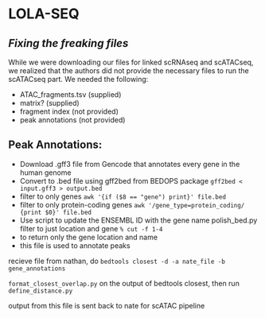 # LOLA-SEQ
## _Fixing the freaking files_

While we were downloading our files for linked scRNAseq and scATACseq, we realized that the authors did not provide the necessary files to run the scATACseq part. We needed the following:

- ATAC_fragments.tsv (supplied)
- matrix? (supplied)
- fragment index (not provided)
- peak annotations (not provided)

## Peak Annotations:

- Download .gff3 file from Gencode that annotates every gene in the human genome
- Convert to .bed file using gff2bed from BEDOPS package
  `gff2bed < input.gff3 > output.bed`
- filter to only genes
  `awk '{if ($8 == "gene") print}' file.bed`
- filter to only protein-coding genes
  `awk '/gene_type=protein_coding/ {print $0}' file.bed`
- Use script to update the ENSEMBL ID with the gene name
  polish_bed.py
  filter to just location and gene
  `% cut -f 1-4`
- to return only the gene location and name
- this file is used to annotate peaks

recieve file from nathan, do `bedtools closest -d -a nate_file -b gene_annotations`

`format_closest_overlap.py` on the output of bedtools closest, then run `define_distance.py`

output from this file is sent back to nate for scATAC pipeline
